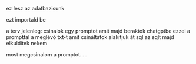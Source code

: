 ez lesz az adatbazisunk

ezt importald be



a terv jelenleg:
    csinalok egy promptot amit majd beraktok chatgptbe
    ezzel a prompttal a meglévő txt-t amit csináltatok alakítjuk át sql
    az sqlt majd elkulditek nekem

most megcsinalom a promptot.....
